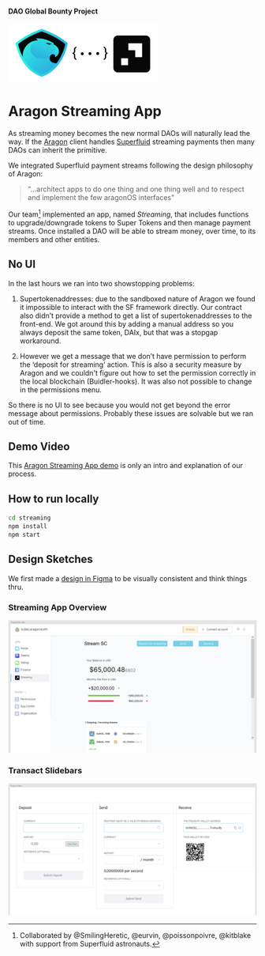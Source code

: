 #### DAO Global Bounty Project

![Aragon-Superfluid logos](assets/Aragon-Superfluid304x117.png)
# Aragon Streaming App

As streaming money becomes the new normal DAOs will naturally lead the way. If the [Aragon](https://aragon.org/) client handles [Superfluid](https://superfluid.finance/) streaming payments then many DAOs can inherit the primitive.

We integrated Superfluid payment streams following the design philosophy of Aragon:
> "...architect apps to do one thing and one thing well and to respect and implement the few aragonOS interfaces"

Our team[^0] implemented an app, named *Streaming*, that includes functions to upgrade/downgrade tokens to Super Tokens and then manage payment streams. Once installed a DAO will be able to stream money, over time, to its members and other entities.

## No UI

In the last hours we ran into two showstopping problems:

1. Supertokenaddresses: due to the sandboxed nature of Aragon we found it impossible to interact with the SF framework directly. Our contract also didn’t provide a method to get a list of supertokenaddresses to the front-end. We got around this by adding a manual address so you always deposit the same token, DAIx, but that was a stopgap workaround.

2. However we get a message that we don’t have permission to perform the ‘deposit for streaming’ action. This is also a security measure by Aragon and we couldn't figure out how to set the permission correctly in the local blockchain (Buidler-hooks). It was also not possible to change in the permissions menu.

So there is no UI to see because you would not get beyond the error message about permissions. Probably these issues are solvable but we ran out of time.

## Demo Video
This [Aragon Streaming App demo](https://youtu.be/DraGMAAQu6g) is only an intro and explanation of our process.

## How to run locally

```sh
cd streaming
npm install
npm start
```

## Design Sketches

We first made a [design in Figma](https://www.figma.com/file/PBHpbJMYFHCrUeRCWrEHQo/Aragon-DAO-%2B-Super-app?node-id=8%3A2) to be visually consistent and think things thru.

### Streaming App Overview
![Streaming App Overview](assets/FigmaAppOverview.png)

### Transact Slidebars
![Sliding Sidebars](assets/FigmaSidebars.png)

[^0]: Collaborated by @SmilingHeretic, @eurvin, @poissonpoivre, @kitblake with support from Superfluid astronauts.
